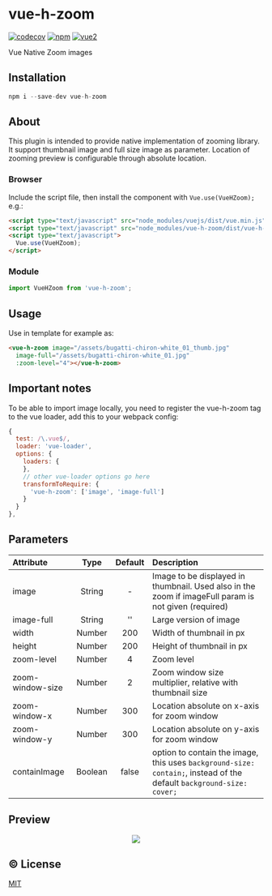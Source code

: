 # vue-h-zoom


[![codecov](https://codecov.io/gh/bliblidotcom/vue-h-zoom/branch/master/graph/badge.svg)](https://codecov.io/gh/bliblidotcom/vue-h-zoom)
[![npm](https://img.shields.io/npm/v/vue-h-zoom.svg)](https://www.npmjs.com/package/vue-h-zoom)
[![vue2](https://img.shields.io/badge/vue-2.x-brightgreen.svg)](https://vuejs.org/)

Vue Native Zoom images

## Installation

```js
npm i --save-dev vue-h-zoom
```

## About

This plugin is intended to provide native implementation of zooming library. It support thumbnail image and full size
image as parameter. Location of zooming preview is configurable through absolute location.

### Browser

Include the script file, then install the component with `Vue.use(VueHZoom);` e.g.:

```html
<script type="text/javascript" src="node_modules/vuejs/dist/vue.min.js"></script>
<script type="text/javascript" src="node_modules/vue-h-zoom/dist/vue-h-zoom.min.js"></script>
<script type="text/javascript">
  Vue.use(VueHZoom);
</script>
```

### Module

```js
import VueHZoom from 'vue-h-zoom';
```

## Usage

Use in template for example as:

```html
<vue-h-zoom image="/assets/bugatti-chiron-white_01_thumb.jpg"
  image-full="/assets/bugatti-chiron-white_01.jpg"
  :zoom-level="4"></vue-h-zoom>
```

## Important notes

To be able to import image locally, you need to register the vue-h-zoom tag to the vue loader, add this to your
webpack config:

``` js
{
  test: /\.vue$/,
  loader: 'vue-loader',
  options: {
    loaders: {
    },
    // other vue-loader options go here
    transformToRequire: {
      'vue-h-zoom': ['image', 'image-full']
    }
  }
},
```

## Parameters

| Attribute        | Type                                            | Default              | Description      |
| :---             | :---:                                           | :---:                | :---             |
| image            | String | - | Image to be displayed in thumbnail. Used also in the zoom if imageFull param is not given (required) |
| image-full       | String                                          | ''       | Large version of image|
| width           | Number                                           | 200 | Width of thumbnail in px|
| height          | Number                                           | 200 | Height of thumbnail in px|
| zoom-level      | Number                                           | 4 | Zoom level |
| zoom-window-size | Number                                          | 2 | Zoom window size multiplier, relative with thumbnail size |
| zoom-window-x | Number                                        | 300 | Location absolute on x-axis for zoom window |
| zoom-window-y | Number                                        | 300 | Location absolute on y-axis for zoom window |
| containImage | Boolean | false | option to contain the image, this uses `background-size: contain;`, instead of the default `background-size: cover;`

## Preview

<p align="center">
  <img src="https://raw.githubusercontent.com/bliblidotcom/vue-h-zoom/master/docs/vue-h-zoom-preview.jpg">
</p>


## :copyright: License

[MIT](http://opensource.org/licenses/MIT)
